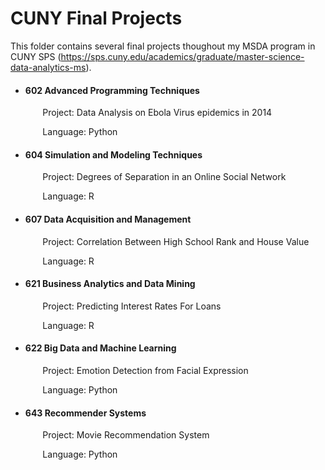 # CUNY Final Projects
This folder contains several final projects thoughout my MSDA program in CUNY SPS (https://sps.cuny.edu/academics/graduate/master-science-data-analytics-ms). 

* #### 602 Advanced Programming Techniques

  &nbsp;&nbsp;&nbsp;&nbsp;&nbsp;&nbsp; Project: Data Analysis on Ebola Virus epidemics in 2014

  &nbsp;&nbsp;&nbsp;&nbsp;&nbsp;&nbsp; Language: Python

* #### 604 Simulation and Modeling Techniques

  &nbsp;&nbsp;&nbsp;&nbsp;&nbsp;&nbsp; Project: Degrees of Separation in an Online Social Network

  &nbsp;&nbsp;&nbsp;&nbsp;&nbsp;&nbsp; Language: R

* #### 607 Data Acquisition and Management

  &nbsp;&nbsp;&nbsp;&nbsp;&nbsp;&nbsp; Project: Correlation Between High School Rank and House Value

  &nbsp;&nbsp;&nbsp;&nbsp;&nbsp;&nbsp; Language: R

* #### 621 Business Analytics and Data Mining

  &nbsp;&nbsp;&nbsp;&nbsp;&nbsp;&nbsp; Project: Predicting Interest Rates For Loans

  &nbsp;&nbsp;&nbsp;&nbsp;&nbsp;&nbsp; Language: R

* #### 622 Big Data and Machine Learning

  &nbsp;&nbsp;&nbsp;&nbsp;&nbsp;&nbsp; Project: Emotion Detection from Facial Expression

  &nbsp;&nbsp;&nbsp;&nbsp;&nbsp;&nbsp; Language: Python

* #### 643 Recommender Systems

  &nbsp;&nbsp;&nbsp;&nbsp;&nbsp;&nbsp; Project: Movie Recommendation System

  &nbsp;&nbsp;&nbsp;&nbsp;&nbsp;&nbsp; Language: Python 
